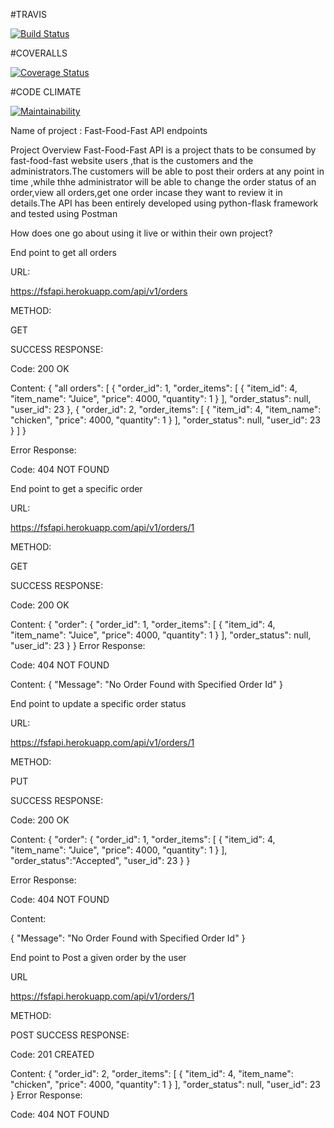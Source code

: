 #TRAVIS 

[![Build Status](https://travis-ci.org/felixkiryowa/fast-food-fast.svg?branch=develop)](https://travis-ci.org/felixkiryowa/fast-food-fast)

#COVERALLS

[![Coverage Status](https://coveralls.io/repos/github/felixkiryowa/fast-food-fast/badge.svg?branch=develop)](https://coveralls.io/github/felixkiryowa/fast-food-fast?branch=develop)

#CODE CLIMATE

[![Maintainability](https://api.codeclimate.com/v1/badges/69009c49be9bd4b59267/maintainability)](https://codeclimate.com/github/felixkiryowa/fast-food-fast/maintainability)

Name of project  : Fast-Food-Fast API endpoints

Project Overview
Fast-Food-Fast API is a project thats to be consumed by fast-food-fast website users ,that is the customers and the administrators.The customers will be able to post their orders at any point in time ,while thhe administrator will be able to change the order status of an order,view all orders,get one order incase they want to review it in details.The API has been entirely developed using python-flask framework and tested using Postman

How does one go about using it live or within their own project?

End point to get all orders

URL:

https://fsfapi.herokuapp.com/api/v1/orders

METHOD:

GET

SUCCESS RESPONSE:

Code: 200 OK


Content:
{
    "all orders": [
        {
            "order_id": 1,
            "order_items": [
                {
                    "item_id": 4,
                    "item_name": "Juice",
                    "price": 4000,
                    "quantity": 1
                }
            ],
            "order_status": null,
            "user_id": 23
        },
        {
            "order_id": 2,
            "order_items": [
                {
                    "item_id": 4,
                    "item_name": "chicken",
                    "price": 4000,
                    "quantity": 1
                }
            ],
            "order_status": null,
            "user_id": 23
        }
    ]
}

Error Response:

Code: 404 NOT FOUND


End point to get a specific order

URL:

https://fsfapi.herokuapp.com/api/v1/orders/1

METHOD:

GET

SUCCESS RESPONSE:

Code: 200 OK

Content:
{
    "order": {
        "order_id": 1,
        "order_items": [
            {
                "item_id": 4,
                "item_name": "Juice",
                "price": 4000,
                "quantity": 1
            }
        ],
        "order_status": null,
        "user_id": 23
    }
}
Error Response:

Code: 404 NOT FOUND

Content:
{
    "Message": "No Order Found with Specified Order Id"
}


End point to update a specific order status

URL:

https://fsfapi.herokuapp.com/api/v1/orders/1

METHOD:

PUT

SUCCESS RESPONSE:

Code: 200 OK

Content:
{
    "order": {
        "order_id": 1,
        "order_items": [
            {
                "item_id": 4,
                "item_name": "Juice",
                "price": 4000,
                "quantity": 1
            }
        ],
        "order_status":"Accepted",
        "user_id": 23
    }
}

Error Response:

Code: 404 NOT FOUND

Content:

{
    "Message": "No Order Found with Specified Order Id"
}


End point to Post  a given order by the user

URL

https://fsfapi.herokuapp.com/api/v1/orders/1

METHOD:

POST
SUCCESS RESPONSE:

Code: 201 CREATED

Content:
{
    "order_id": 2,
    "order_items": [
        {
            "item_id": 4,
            "item_name": "chicken",
            "price": 4000,
            "quantity": 1
        }
    ],
    "order_status": null,
    "user_id": 23
}
Error Response:

Code: 404 NOT FOUND



